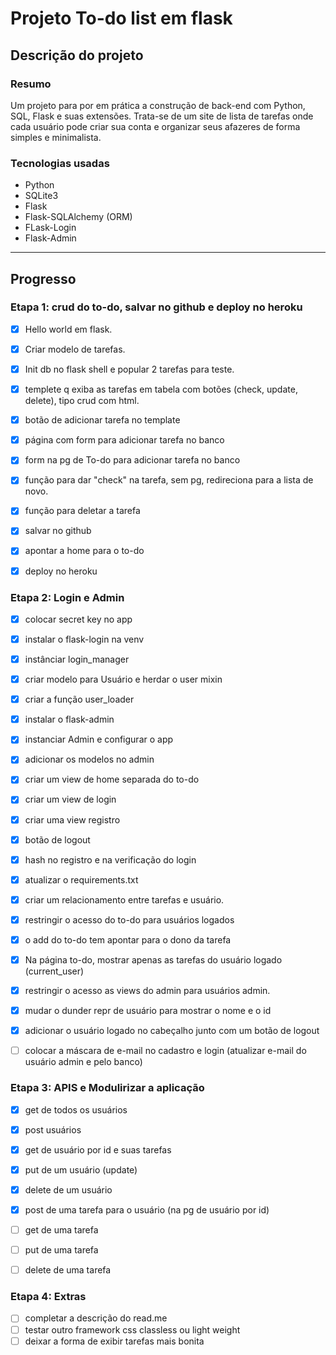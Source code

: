 # Projeto To-do list em flask

## Descrição do projeto


### Resumo

Um projeto para por em prática a construção de back-end com Python, SQL, Flask e suas extensões.
Trata-se de um site de lista de tarefas onde cada usuário pode criar sua conta e organizar seus afazeres de forma simples e minimalista.

### Tecnologias usadas

- Python
- SQLite3
- Flask
 - Flask-SQLAlchemy (ORM)
 - FLask-Login
 - Flask-Admin


---
## Progresso

### Etapa 1: crud do to-do, salvar no github e deploy no heroku

- [X] Hello world em flask.
- [X] Criar modelo de tarefas.
- [X] Init db no flask shell e popular 2 tarefas para teste. 
- [X] templete q exiba as tarefas em tabela com botões (check, update, delete), tipo crud com html.
- [X] botão de adicionar tarefa no template
- [X] página com form para adicionar tarefa no banco
- [X] form na pg de To-do para adicionar tarefa no banco
- [X] função para dar "check" na tarefa, sem pg, redireciona para a lista de novo.
- [X] função para deletar a tarefa
- [X] salvar no github
- [X] apontar a home para o to-do 
- [X] deploy no heroku


### Etapa 2: Login e Admin

- [X] colocar secret key no app
- [X] instalar o flask-login na venv
- [X] instânciar login_manager
- [X] criar modelo para Usuário e herdar o user mixin
- [X] criar a função user_loader

- [X] instalar o flask-admin
- [X] instanciar Admin e configurar o app
- [X] adicionar os modelos no admin

- [X] criar um view de home separada do to-do
- [X] criar um view de login
- [X] criar uma view registro
- [X] botão de logout
- [X] hash no registro e na verificação do login

- [X] atualizar o requirements.txt
- [X] criar um relacionamento entre tarefas e usuário.
- [X] restringir o acesso do to-do para usuários logados
- [X] o add do to-do tem apontar para o dono da tarefa
- [X] Na página to-do, mostrar apenas as tarefas do usuário logado (current_user)
- [X] restringir o acesso as views do admin para usuários admin.
- [X] mudar o dunder repr de usuário para mostrar o nome e o id
- [X] adicionar o usuário logado no cabeçalho junto com um botão de logout
- [ ] colocar a máscara de e-mail no cadastro e login (atualizar e-mail do usuário admin e pelo banco)

### Etapa 3: APIS e Modulirizar a aplicação

- [X] get de todos os usuários
- [X] post usuários

- [X] get de usuário por id e suas tarefas
- [X] put de um usuário (update)
- [X] delete de um usuário

- [X] post de uma tarefa para o usuário (na pg de usuário por id)

- [ ] get de uma tarefa
- [ ] put de uma tarefa 
- [ ] delete de uma tarefa 

### Etapa 4: Extras

- [ ] completar a descrição do read.me
- [ ] testar outro framework css classless ou light weight
- [ ] deixar a forma de exibir tarefas mais bonita